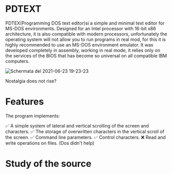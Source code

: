# PDTEXT
PDTEX(Programming DOS text editor)si a simple and minimal text editor for MS-DOS environments.
Designed for an Intel processor with 16-bit x86 architecture, it is also compatible with modern processors, unfortunately the operating system will not allow you to run programs in real mod, for this it is highly recommended to use an MS-DOS environment emulator.
It was developed completely in assembly, working in real mode, it relies only on the services of the BIOS that has become so universal on all compatible IBM computers.

![Schermata del 2021-06-23 19-23-23](https://user-images.githubusercontent.com/74959879/123141274-82b45900-d458-11eb-8c5d-d077d50f3ed0.png)

Nostalgia does not rise?

# Features
The program implements:
  
  ✅ A simple system of lateral and vertical scrolling of the screen and characters.
  ✅ The storage of overwritten characters in the vertical scroll of the screen.
  ✅ Command line parameters.
  ✅ Control characters.
  ❌ Read and write operations on files. (Dos didn't help)

# Study of the source


  






  

